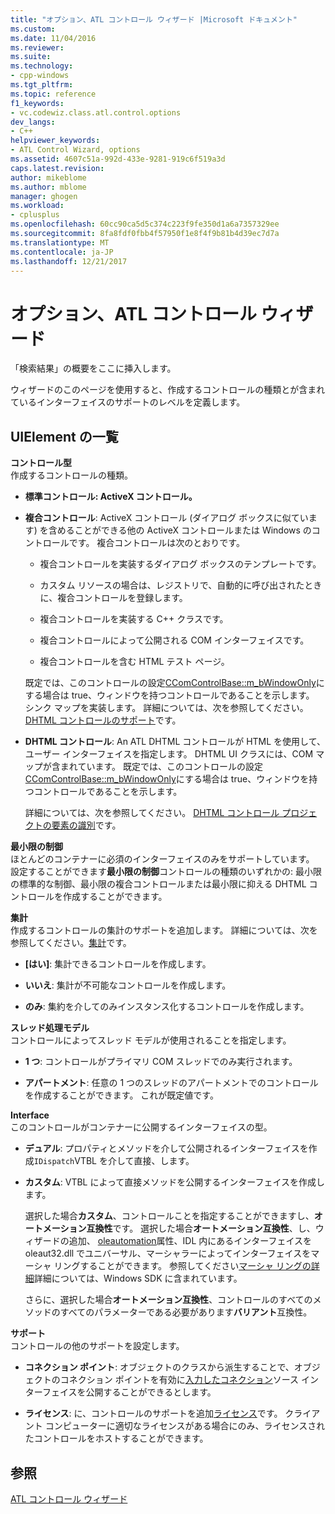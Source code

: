 ```yaml
---
title: "オプション、ATL コントロール ウィザード |Microsoft ドキュメント"
ms.custom: 
ms.date: 11/04/2016
ms.reviewer: 
ms.suite: 
ms.technology:
- cpp-windows
ms.tgt_pltfrm: 
ms.topic: reference
f1_keywords:
- vc.codewiz.class.atl.control.options
dev_langs:
- C++
helpviewer_keywords:
- ATL Control Wizard, options
ms.assetid: 4607c51a-992d-433e-9281-919c6f519a3d
caps.latest.revision: 
author: mikeblome
ms.author: mblome
manager: ghogen
ms.workload:
- cplusplus
ms.openlocfilehash: 60cc90ca5d5c374c223f9fe350d1a6a7357329ee
ms.sourcegitcommit: 8fa8fdf0fbb4f57950f1e8f4f9b81b4d39ec7d7a
ms.translationtype: MT
ms.contentlocale: ja-JP
ms.lasthandoff: 12/21/2017
---
```

# <a name="options-atl-control-wizard"></a>オプション、ATL コントロール ウィザード
「検索結果」の概要をここに挿入します。  
  
 ウィザードのこのページを使用すると、作成するコントロールの種類とが含まれているインターフェイスのサポートのレベルを定義します。  
  
## <a name="uielement-list"></a>UIElement の一覧  
 **コントロール型**  
 作成するコントロールの種類。  
  
-   **標準コントロール: ActiveX コントロール。**  
  
-   **複合コントロール**: ActiveX コントロール (ダイアログ ボックスに似ています) を含めることができる他の ActiveX コントロールまたは Windows のコントロールです。 複合コントロールは次のとおりです。  
  
    -   複合コントロールを実装するダイアログ ボックスのテンプレートです。  
  
    -   カスタム リソースの場合は、レジストリで、自動的に呼び出されたときに、複合コントロールを登録します。  
  
    -   複合コントロールを実装する C++ クラスです。  
  
    -   複合コントロールによって公開される COM インターフェイスです。  
  
    -   複合コントロールを含む HTML テスト ページ。  
  
     既定では、このコントロールの設定[CComControlBase::m_bWindowOnly](../../atl/reference/ccomcontrolbase-class.md#m_bwindowonly)にする場合は true、ウィンドウを持つコントロールであることを示します。 シンク マップを実装します。 詳細については、次を参照してください。 [DHTML コントロールのサポート](../../atl/atl-support-for-dhtml-controls.md)です。  
  
-   **DHTML コントロール**: An ATL DHTML コントロールが HTML を使用して、ユーザー インターフェイスを指定します。 DHTML UI クラスには、COM マップが含まれています。 既定では、このコントロールの設定[CComControlBase::m_bWindowOnly](../../atl/reference/ccomcontrolbase-class.md#m_bwindowonly)にする場合は true、ウィンドウを持つコントロールであることを示します。  
  
     詳細については、次を参照してください。 [DHTML コントロール プロジェクトの要素の識別](../../atl/identifying-the-elements-of-the-dhtml-control-project.md)です。  
  
 **最小限の制御**  
 ほとんどのコンテナーに必須のインターフェイスのみをサポートしています。 設定することができます**最小限の制御**コントロールの種類のいずれかの: 最小限の標準的な制御、最小限の複合コントロールまたは最小限に抑える DHTML コントロールを作成することができます。  
  
 **集計**  
 作成するコントロールの集計のサポートを追加します。 詳細については、次を参照してください。[集計](../../atl/aggregation.md)です。  
  
-   **[はい]**: 集計できるコントロールを作成します。  
  
-   **いいえ**: 集計が不可能なコントロールを作成します。  
  
-   **のみ**: 集約を介してのみインスタンス化するコントロールを作成します。  
  
 **スレッド処理モデル**  
 コントロールによってスレッド モデルが使用されることを指定します。  
  
-   **1 つ**: コントロールがプライマリ COM スレッドでのみ実行されます。  
  
-   **アパートメント**: 任意の 1 つのスレッドのアパートメントでのコントロールを作成することができます。 これが既定値です。  
  
 **Interface**  
 このコントロールがコンテナーに公開するインターフェイスの型。  
  
-   **デュアル**: プロパティとメソッドを介して公開されるインターフェイスを作成`IDispatch`VTBL を介して直接、します。  
  
-   **カスタム**: VTBL によって直接メソッドを公開するインターフェイスを作成します。  
  
     選択した場合**カスタム**、コントロールことを指定することができますし、**オートメーション互換性**です。 選択した場合**オートメーション互換性**、し、ウィザードの追加、 [oleautomation](../../windows/oleautomation.md)属性、IDL 内にあるインターフェイスを oleaut32.dll でユニバーサル、マーシャラーによってインターフェイスをマーシャ リングすることができます。 参照してください[マーシャ リングの詳細](http://msdn.microsoft.com/library/windows/desktop/ms692621)詳細については、Windows SDK に含まれています。  
  
     さらに、選択した場合**オートメーション互換性**、コントロールのすべてのメソッドのすべてのパラメーターである必要があります**バリアント**互換性。  
  
 **サポート**  
 コントロールの他のサポートを設定します。  
  
-   **コネクション ポイント**: オブジェクトのクラスから派生することで、オブジェクトのコネクション ポイントを有効に[入力したコネクション](../../atl/reference/iconnectionpointcontainerimpl-class.md)ソース インターフェイスを公開することができるとします。  
  
-   **ライセンス**: に、コントロールのサポートを追加[ライセンス](http://msdn.microsoft.com/library/windows/desktop/ms690543)です。 クライアント コンピューターに適切なライセンスがある場合にのみ、ライセンスされたコントロールをホストすることができます。  
  
## <a name="see-also"></a>参照  
 [ATL コントロール ウィザード](../../atl/reference/atl-control-wizard.md)

